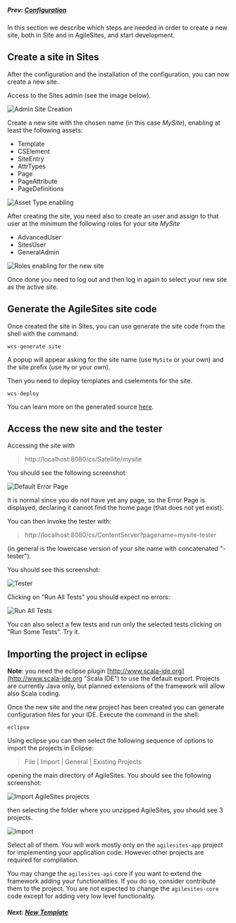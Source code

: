 ##### Prev:  [Configuration](Configuration.md)

In this section we describe which steps are needed in order to create a new site, both in Site and in AgileSites, and start development.

## Create a site in Sites

After the configuration and the installation of the configuration, you can now create a new site.

Access to the Sites admin (see the image below).

![Admin Site Creation](../img/snap8769.png)

Create a new site with the chosen name (in this case *MySite*), enabling at least the following assets:

- Template
- CSElement
- SiteEntry
- AttrTypes 
- Page
- PageAttribute
- PageDefinitions


![Asset Type enabling](../img/snap4206.png)

After creating the site, you need also to create an user and assign to that user at the minimum the following roles for your site *MySite*

- AdvancedUser
- SitesUser
- GeneralAdmin

![Roles enabling for the new site](../img/snap5044.png)

Once done you need to log out and then log in again to select your new site as the active site.

## Generate the AgileSites site code

Once created the site in Sites, you can use generate the site code from the shell with the command:

``wcs-generate site``

A popup will appear asking for the site name (use `MySite` or your own) and the site prefix (use `My` or your own).

Then you need to deploy templates and cselements for the site.

``wcs-deploy``

You can learn more on the generated source [here](../reference/Scaffold.md).

## Access the new site and the tester

Accessing the site with 

> http://localhost:8080/cs/Satellite/mysite

You should see the following screenshot:

![Default Error Page](../img/snap3695.png)

It is normal since you do not have yet any page, so the Error Page is displayed, declaring it cannot find the home page (that does not yet exist).

You can then invoke the tester with:

>http://localhost:8080/cs/ContentServer?pagename=mysite-tester

(in general is the lowercase version of your site name with concatenated "-tester").

You should see this screenshot:

![Tester](../img/snap2246.png)

Clicking on "Run All Tests" you should expect no errors:

![Run All Tests](../img/snap2543.png)

You can also select a few tests and run only the selected tests clicking on "Run Some Tests". Try it.

## Importing the project in eclipse

**Note**: you need the eclipse plugin [http://www.scala-ide.org](http://www.scala-ide.org "Scala IDE") to use the default export. Projects are currently Java only, but planned extensions of the framework  will allow also Scala coding. 

Once the new site and the new project has been created you can generate configuration files for your IDE. Execute the command in the shell:

`eclipse`

Using eclipse you can then select the following sequence of options to import the projects in Eclipse:

> File | Import | General | Existing Projects 

opening the main directory of AgileSites. You should see the following screenshot:

![Import AgileSites projects](../img/snap4673.png)

then selecting the folder where you unzipped AgileSites, you should see 3 projects.

![Import](../img/snap6285.png)

Select all of them. You will work mostly only on the `agilesites-app` project for implementing your application code.  However other projects are required for compilation.

You may change the `agilesites-api` core if you want to extend the framework adding your functionalities. If you do so, consider contribute them to the project. 
You are not expected to change the `agilesites-core` code except for adding very low level functionality. 


#####  Next:  [New Template](NewTemplate.md)